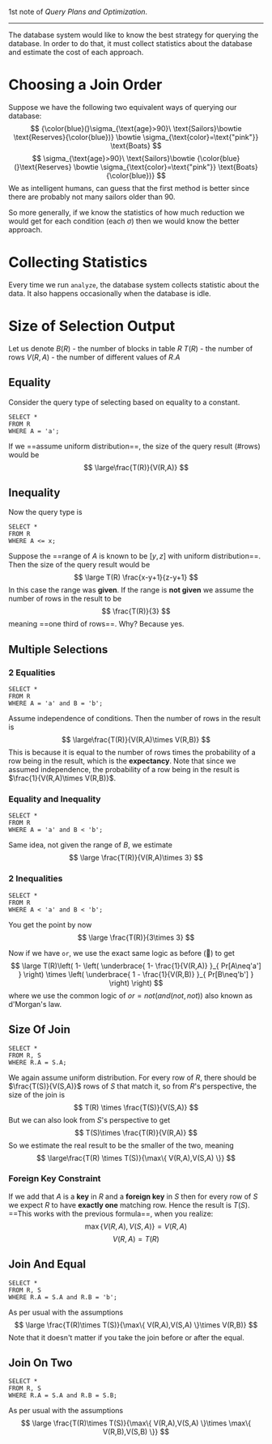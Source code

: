 1st note of *Query Plans and Optimization*.

---
The database system would like to know the best strategy for querying the database.
In order to do that, it must collect statistics about the database and estimate the cost of each approach.
# Choosing a Join Order
Suppose we have the following two equivalent ways of querying our database:
$$
{\color{blue}(}\sigma_{\text{age}>90}\ \text{Sailors}\bowtie \text{Reserves}{\color{blue})}
\bowtie \sigma_{\text{color}=\text{"pink"}} \text{Boats}
$$
$$
\sigma_{\text{age}>90}\ \text{Sailors}\bowtie {\color{blue}(}\text{Reserves}
\bowtie \sigma_{\text{color}=\text{"pink"}} \text{Boats}{\color{blue})}
$$
We as intelligent humans, can guess that the first method is better since there are probably not many sailors older than 90.

So more generally, if we know the statistics of how much reduction we would get for each condition (each $\sigma$) then we would know the better approach.
# Collecting Statistics
Every time we run `analyze`, the database system collects statistic about the data.
It also happens occasionally when the database is idle.
# Size of Selection Output
Let us denote
$B(R)$ - the number of blocks in table $R$
$T(R)$ - the number of rows
$V(R,A)$ - the number of different values of $R.A$
## Equality
Consider the query type of selecting based on equality to a constant.
```PostgreSQL
SELECT *
FROM R
WHERE A = 'a';
```
If we ==assume uniform distribution==, the size of the query result (#rows) would be
$$
\large\frac{T(R)}{V(R,A)}
$$
## Inequality
Now the query type is
```PostgreSQL
SELECT *
FROM R
WHERE A <= x;
```
Suppose the ==range of $A$ is known to be $[y,z]$ with uniform distribution==.
Then the size of the query result would be
$$
\large T(R) \frac{x-y+1}{z-y+1}
$$
In this case the range was **given**. If the range is **not given** we assume the number of rows in the result to be
$$
\frac{T(R)}{3}
$$
meaning ==one third of rows==. Why? Because yes.
## Multiple Selections
### 2 Equalities
```PostgreSQL
SELECT *
FROM R
WHERE A = 'a' and B = 'b';
```
Assume independence of conditions. Then the number of rows in the result is
$$
\large\frac{T(R)}{V(R,A)\times V(R,B)}
$$
This is because it is equal to the number of rows times the probability of a row being in the result, which is the **expectancy**. Note that since we assumed independence, the probability of a row being in the result is $\frac{1}{V(R,A)\times V(R,B)}$.
### Equality and Inequality
```PostgreSQL
SELECT *
FROM R
WHERE A = 'a' and B < 'b';
```
Same idea, not given the range of $B$, we estimate
$$
\large \frac{T(R)}{V(R,A)\times 3}
$$
### 2 Inequalities
```PostgreSQL
SELECT *
FROM R
WHERE A < 'a' and B < 'b';
```
You get the point by now
$$
\large \frac{T(R)}{3\times 3}
$$

Now if we have `or`, we use the exact same logic as before (🎤) to get
$$
\large T(R)\left( 1-
\left( \underbrace{ 1- \frac{1}{V(R,A)} }_{ Pr[A\neq'a'] } \right)
\times \left( \underbrace{ 1 - \frac{1}{V(R,B)} }_{ Pr[B\neq'b'] } \right)
\right)
$$
where we use the common logic of $or = not(and(not,not))$
also known as d'Morgan's law.

## Size Of Join
```PostgreSQL
SELECT *
FROM R, S
WHERE R.A = S.A;
```
We again assume uniform distribution.
For every row of $R$, there should be $\frac{T(S)}{V(S,A)}$ rows of $S$ that match it, so from $R$'s perspective, the size of the join is
$$
T(R) \times \frac{T(S)}{V(S,A)}
$$
But we can also look from $S$'s perspective to get
$$
T(S)\times \frac{T(R)}{V(R,A)}
$$
So we estimate the real result to be the smaller of the two, meaning
$$
\large\frac{T(R) \times T(S)}{\max\{ V(R,A),V(S,A) \}}
$$
### Foreign Key Constraint
If we add that $A$ is a **key** in $R$ and a **foreign key** in $S$
then for every row of $S$ we expect $R$ to have **exactly one** matching row.
Hence the result is $T(S)$.
==This works with the previous formula==, when you realize:
$$
\max\{ V(R,A),V(S,A) \}=V(R,A)
$$
$$
V(R,A)=T(R)
$$
## Join And Equal
```PostgreSQL
SELECT *
FROM R, S
WHERE R.A = S.A and R.B = 'b';
```
As per usual with the assumptions
$$
\large \frac{T(R)\times T(S)}{\max\{ V(R,A),V(S,A) \}\times V(R,B)}
$$
Note that it doesn't matter if you take the join before or after the equal.
## Join On Two
```PostgreSQL
SELECT *
FROM R, S
WHERE R.A = S.A and R.B = S.B;
```
As per usual with the assumptions
$$
\large \frac{T(R)\times T(S)}{\max\{ V(R,A),V(S,A) \}\times \max\{ V(R,B),V(S,B) \}}
$$
